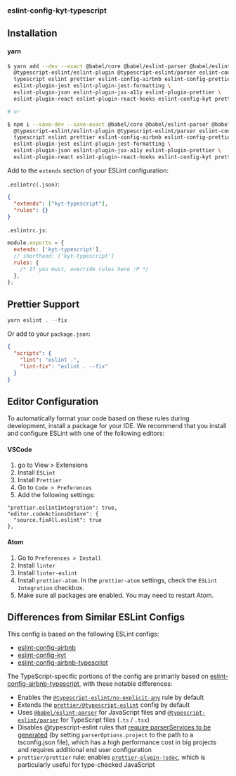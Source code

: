 ### eslint-config-kyt-typescript

## Installation

#### yarn

```sh
$ yarn add --dev --exact @babel/core @babel/eslint-parser @babel/eslint-plugin \
  @typescript-eslint/eslint-plugin @typescript-eslint/parser eslint-config-airbnb-typescript \
  typescript eslint prettier eslint-config-airbnb eslint-config-prettier eslint-plugin-import \
  eslint-plugin-jest eslint-plugin-jest-formatting \
  eslint-plugin-json eslint-plugin-jsx-a11y eslint-plugin-prettier \
  eslint-plugin-react eslint-plugin-react-hooks eslint-config-kyt prettier-plugin-jsdoc

# or

$ npm i --save-dev --save-exact @babel/core @babel/eslint-parser @babel/eslint-plugin \
  @typescript-eslint/eslint-plugin @typescript-eslint/parser eslint-config-airbnb-typescript \
  typescript eslint prettier eslint-config-airbnb eslint-config-prettier eslint-plugin-import \
  eslint-plugin-jest eslint-plugin-jest-formatting \
  eslint-plugin-json eslint-plugin-jsx-a11y eslint-plugin-prettier \
  eslint-plugin-react eslint-plugin-react-hooks eslint-config-kyt prettier-plugin-jsdoc
```

Add to the `extends` section of your ESLint configuration:

`.eslintrc(.json)`:

```json
{
  "extends": ["kyt-typescript"],
  "rules": {}
}
```

`.eslintrc.js`:

```js
module.exports = {
  extends: ['kyt-typescript'],
  // shorthand: ['kyt-typescript']
  rules: {
    /* If you must, override rules here :P */
  },
};
```

## Prettier Support

```js
yarn eslint . --fix
```

Or add to your `package.json`:

```json
{
  "scripts": {
    "lint": "eslint .",
    "lint-fix": "eslint . --fix"
  }
}
```

## Editor Configuration

To automatically format your code based on these rules during development, install a package for your IDE. We recommend that you install and configure ESLint with one of the following editors:

#### VSCode

1. go to View > Extensions
1. Install `ESLint`
1. Install `Prettier`
1. Go to `Code > Preferences`
1. Add the following settings:

```
"prettier.eslintIntegration": true,
"editor.codeActionsOnSave": {
  "source.fixAll.eslint": true
},
```

#### Atom

1. Go to `Preferences > Install`
1. Install `linter`
1. Install `linter-eslint`
1. Install `prettier-atom`. In the `prettier-atom` settings, check the `ESLint Integration` checkbox.
1. Make sure all packages are enabled. You may need to restart Atom.

## Differences from Similar ESLint Configs

This config is based on the following ESLint configs:

- [eslint-config-airbnb](https://www.npmjs.com/package/eslint-config-airbnb)
- [eslint-config-kyt](../eslint-config-kyt)
- [eslint-config-airbnb-typescript](https://www.npmjs.com/package/eslint-config-airbnb-typescript)

The TypeScript-specific portions of the config are primarily based on [eslint-config-airbnb-typescript](https://www.npmjs.com/package/eslint-config-airbnb-typescript), with these notable differences:

- Enables the [`@typescript-eslint/no-explicit-any`](https://github.com/typescript-eslint/typescript-eslint/blob/master/packages/eslint-plugin/docs/rules/no-explicit-any.md) rule by default
- Extends the [`prettier/@typescript-eslint`](https://github.com/prettier/eslint-config-prettier#installation) config by default
- Uses [`@babel/eslint-parser`](https://www.npmjs.com/package/@babel/eslint-parser) for JavaScript files and [`@typescript-eslint/parser`](https://www.npmjs.com/package/@typescript-eslint/parser) for TypeScript files (`.ts` / `.tsx`)
- Disables @typescript-eslint rules that [require parserServices to be generated](https://github.com/typescript-eslint/typescript-eslint/issues/689) (by setting `parserOptions.project` to the path to a tsconfig.json file), which has a high performance cost in big projects and requires additional end user configuration
- `prettier/prettier` rule: enables [`prettier-plugin-jsdoc`](https://github.com/hosseinmd/prettier-plugin-jsdoc/), which is particularly useful for type-checked JavaScript
